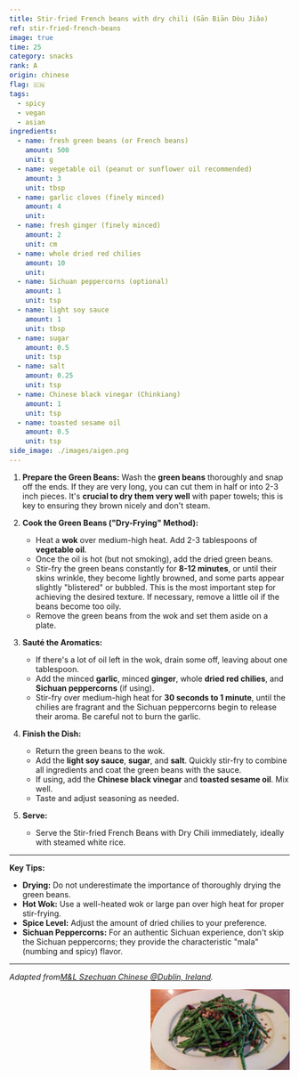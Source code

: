 ```yaml
---
title: Stir-fried French beans with dry chili (Gān Biān Dòu Jiǎo)
ref: stir-fried-french-beans
image: true
time: 25
category: snacks
rank: A
origin: chinese
flag: 🇨🇳
tags:
  - spicy
  - vegan
  - asian
ingredients:
  - name: fresh green beans (or French beans)
    amount: 500
    unit: g
  - name: vegetable oil (peanut or sunflower oil recommended)
    amount: 3
    unit: tbsp
  - name: garlic cloves (finely minced)
    amount: 4
    unit:
  - name: fresh ginger (finely minced)
    amount: 2
    unit: cm
  - name: whole dried red chilies
    amount: 10
    unit:
  - name: Sichuan peppercorns (optional)
    amount: 1
    unit: tsp
  - name: light soy sauce
    amount: 1
    unit: tbsp
  - name: sugar
    amount: 0.5
    unit: tsp
  - name: salt
    amount: 0.25
    unit: tsp
  - name: Chinese black vinegar (Chinkiang)
    amount: 1
    unit: tsp
  - name: toasted sesame oil
    amount: 0.5
    unit: tsp
side_image: ./images/aigen.png  
---
```


1.  **Prepare the Green Beans:** Wash the **green beans** thoroughly and snap off the ends. If they are very long, you can cut them in half or into 2-3 inch pieces. It's **crucial to dry them very well** with paper towels; this is key to ensuring they brown nicely and don't steam.

2.  **Cook the Green Beans ("Dry-Frying" Method):**
    * Heat a **wok** over medium-high heat. Add 2-3 tablespoons of **vegetable oil**.
    * Once the oil is hot (but not smoking), add the dried green beans.
    * Stir-fry the green beans constantly for **8-12 minutes**, or until their skins wrinkle, they become lightly browned, and some parts appear slightly "blistered" or bubbled. This is the most important step for achieving the desired texture. If necessary, remove a little oil if the beans become too oily.
    * Remove the green beans from the wok and set them aside on a plate.

3.  **Sauté the Aromatics:**
    * If there's a lot of oil left in the wok, drain some off, leaving about one tablespoon.
    * Add the minced **garlic**, minced **ginger**, whole **dried red chilies**, and **Sichuan peppercorns** (if using).
    * Stir-fry over medium-high heat for **30 seconds to 1 minute**, until the chilies are fragrant and the Sichuan peppercorns begin to release their aroma. Be careful not to burn the garlic.

4.  **Finish the Dish:**
    * Return the green beans to the wok.
    * Add the **light soy sauce**, **sugar**, and **salt**. Quickly stir-fry to combine all ingredients and coat the green beans with the sauce.
    * If using, add the **Chinese black vinegar** and **toasted sesame oil**. Mix well.
    * Taste and adjust seasoning as needed.

5.  **Serve:**
    * Serve the Stir-fried French Beans with Dry Chili immediately, ideally with steamed white rice.

---
**Key Tips:**
* **Drying:** Do not underestimate the importance of thoroughly drying the green beans.
* **Hot Wok:** Use a well-heated wok or large pan over high heat for proper stir-frying.
* **Spice Level:** Adjust the amount of dried chilies to your preference.
* **Sichuan Peppercorns:** For an authentic Sichuan experience, don't skip the Sichuan peppercorns; they provide the characteristic "mala" (numbing and spicy) flavor.


---

_Adapted from[M&L Szechuan Chinese @Dublin, Ireland](https://mlchineserestaurant.com/)._

<img src="images/stir_fried_french_beans.png" style="width:250px; float:right;"/>
